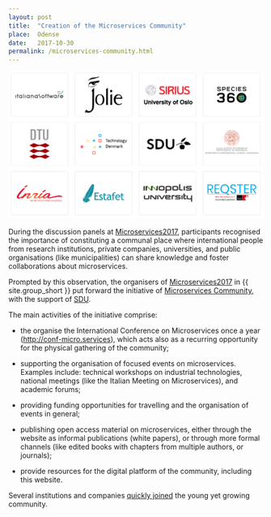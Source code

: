 ```yaml
---
layout: post
title:  "Creation of the Microservices Community"
place:  Odense
date:   2017-10-30
permalink: /microservices-community.html
---
```

<img class="img-fluid mx-auto d-block" src="/images/posts/microservices-community.png">

During the discussion panels at [Microservices2017](/microservices-2017.html), participants recognised the importance of constituting a communal place where international people from research institutions, private companies, universities, and public organisations (like municipalities) can share knowledge and foster collaborations about microservices.

Prompted by this observation, the organisers of [Microservices2017](/microservices-2017.html) in {{ site.group_short }} put forward the initiative of [Microservices Community](http://microservices.sdu.dk/), with the support of [SDU](https://www.sdu.dk/en). 

<!--more-->

The main activities of the initiative comprise:

- the organise the International Conference on Microservices once a year (http://conf-micro.services), which acts also as a recurring opportunity for the physical gathering of the community;

- supporting the organisation of focused events on microservices. Examples include: technical workshops on industrial technologies, national meetings (like the Italian Meeting on Microservices), and academic forums;

- providing funding opportunities for travelling and the organisation of events in general;

- publishing open access material on microservices, either through the website as informal publications (white papers), or through more formal channels (like edited books with chapters from multiple authors, or journals);

- provide resources for the digital platform of the community, including this website.

Several institutions and companies [quickly joined](http://microservices.sdu.dk/#members) the young yet growing community.